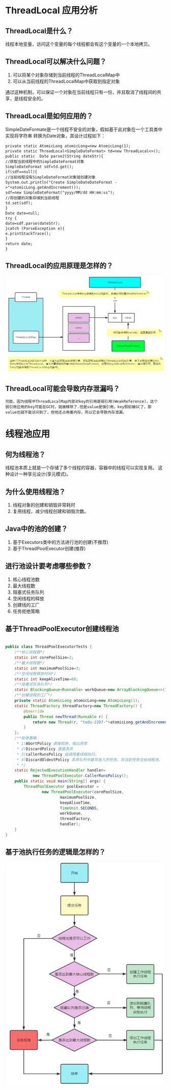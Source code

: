 # ThreadLocal 应用分析

## ThreadLocal是什么？

线程本地变量，访问这个变量的每个线程都会有这个变量的一个本地拷贝。

## ThreadLocal可以解决什么问题？

1. 可以将某个对象存储到当前线程的ThreadLocalMap中
2. 可以从当前线程的ThreadLocalMap中获取到指定对象

通过这种机制，可以保证一个对象在当前线程只有一份，并且取消了线程间的共享，是线程安全的。

## ThreadLocal是如何应用的？

SimpleDateFormate是一个线程不安全的对象，假如基于此对象在一个工具类中实现将字符串
转换为Date对象，其设计过程如下：

```
private static AtomicLong atomicLong=new AtomicLong(1);
private static ThreadLocal<SimpleDateFormat> td=new ThreadLocal<>();
public static  Date parse2(String dateStr){
//获取当前线程中的SimpleDateFormat对象
SimpleDateFormat sdf=td.get();
if(sdf==null){
//当前线程没有SimpleDateFormat对象就创建对象
System.out.println("Create SimpleDateDateFormat ->"+atomicLong.getAndIncrement());
sdf=new SimpleDateFormat("yyyy/MM/dd HH:mm:ss");
//将创建的对象存储到当前线程
td.set(sdf);
}
Date date=null;
try {
date=sdf.parse(dateStr);
}catch (ParseException e){
e.printStackTrace();
}
return date;
}
```
## ThreadLocal的应用原理是怎样的？

![img.png](img.png)

## ThreadLocal可能会导致内存泄漏吗？

```
可能，因为线程中ThreadLocalMap内部对key的引用是弱引用(WeakReference)，这个
弱引用应用的key可能在GC时，就被移除了.但是value是强引用，key假如被GC了，那
value也就不能访问到了，但他还占用着内存，所以它会导致内存泄漏。
```

# 线程池应用

## 何为线程池？

线程池本质上就是一个存储了多个线程的容器，容器中的线程可以实现复用。
这种设计一种享元设计(享元模式)。

## 为什么使用线程池？

1. 线程对象的创建和销毁非常耗时
2. 复用线程，减少线程创建和销毁次数。

## Java中的池的创建？

1. 基于Executors类中的方法进行池的创建(不推荐)
2. 基于ThreadPoolExecutor创建(推荐)

## 进行池设计要考虑哪些参数？

1. 核心线程池数
2. 最大线程数
3. 阻塞式任务队列
4. 空闲线程的释放
5. 创建线的工厂
6. 任务拒绝策略

## 基于ThreadPoolExecutor创建线程池

```java

public class ThreadPoolExecutorTests {
    /**核心线程数*/
    static int corePoolSize=2;
    /**最大线程数*/
    static int maximumPoolSize=3;
    /**空闲线程释放时间*/
    static int keepAliveTime=60;
    /**阻塞式任务队列*/
    static BlockingQueue<Runnable> workQueue=new ArrayBlockingQueue<>(1);
    /**创建线程的工厂*/
    private static AtomicLong atomicLong=new AtomicLong(1);
    static ThreadFactory threadFactory=new ThreadFactory() {
        @Override
        public Thread newThread(Runnable r) {
            return new Thread(r, "tedu-2207-"+atomicLong.getAndIncrement());
        }
    };
    /**拒绝策略：
     * 1)AbortPolicy 直接拒绝，抛出异常
     * 2)DiscardPolicy 直接丢弃
     * 3)callerRunsPolicy 由调用着线程执行。
     * 4)DiscardOldestPolicy 丢弃队列中最早放入的任务，将当前任务交给线程池。
     * */
    static RejectedExecutionHandler handler=
            new ThreadPoolExecutor.CallerRunsPolicy();
    public static void main(String[] args) {
        ThreadPoolExecutor poolExecutor =
                new ThreadPoolExecutor(corePoolSize,
                        maximumPoolSize,
                        keepAliveTime,
                        TimeUnit.SECONDS,
                        workQueue,
                        threadFactory,
                        handler);
    }
}
```

## 基于池执行任务的逻辑是怎样的？

![img_1.png](img_1.png)














